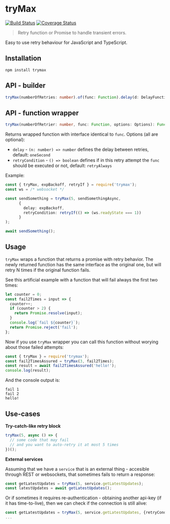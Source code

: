 tryMax
===

[![Build Status](https://travis-ci.org/marcinporebski/tryMax.svg?branch=master)](https://travis-ci.org/marcinporebski/tryMax)
[![Coverage Status](https://coveralls.io/repos/github/marcinporebski/tryMax/badge.svg?branch=master)](https://coveralls.io/github/marcinporebski/tryMax?branch=master)

> Retry function or Promise to handle transient errors.

Easy to use retry behaviour for JavaScript and TypeScript.

Installation
---
```
npm install trymax
```

API - builder
---
```ts
tryMax(numberOfRetries: number).of(func: Function).delay(d: DelayFunction).retryIf(rc: MaybeAsyncFunction).call(...)
```



API - function wrapper
---
```ts
tryMax(numberOfRetrier: number, func: Function, options: Options): Function
```
Returns wrapped function with interface identical to `func`.
Options (all are optional):
- `delay` - `(n: number) => number` defines the delay between retries, default: `oneSecond`
- `retryCondition` - `() => boolean` defines if in this retry attempt the `func` should be executed or not, default: `retryAlways`

Example:
```ts
const { tryMax, expBackoff, retryIf } = require('trymax');
const ws = /* websocket */

const sendSomething = tryMax(5, sendSomethingAsync, 
      {
        delay: expBackoff, 
        retryCondition: retryIf(() => (ws.readyState === 1))
      }
);

await sendSomething();
```

Usage
---
`tryMax` wraps a function that returns a promise with retry behavior. The newly returned function has the same interface as the original one, but will retry N times if the original function fails.

See this artificial example with a function that will fail always the first two times:

```ts
let counter = 0;
const fail2Times = input => {
  counter++;
  if (counter > 2) {
    return Promise.resolve(input);
  }
  console.log(`fail ${counter}`);
  return Promise.reject('fail');
};
```

Now if you use `tryMax` wrapper you can call this function without worying about those failed attempts:

```ts
const { tryMax } = require('trymax');
const fail2TimesAssured = tryMax(3, fail2Times);
const result = await fail2TimesAssured('hello!');
console.log(result);
```

And the console output is:
```
fail 1
fail 2
hello!
```

Use-cases
---
__Try-catch-like retry block__
```ts
tryMax(5, async () => {
  // some code that may fail 
  // and you want to auto-retry it at most 5 times
})();
```
__External services__

Assuming that we have a `service` that is an external thing - accesible through REST or websockets, that sometimes fails to return a response:
```ts
const getLatestUpdates = tryMax(5, service.getLatestUpdates);
const latestUpdates = await getLatestUpdates();
```
Or if sometimes it requires re-authentication - obtaining another api-key (if it has time-to-live), then we can check if the connection is still alive:

```ts
const getLatestUpdates = tryMax(5, service.getLatestUpdates, {retryCondition: () => (service.isConnected())});
...
```

